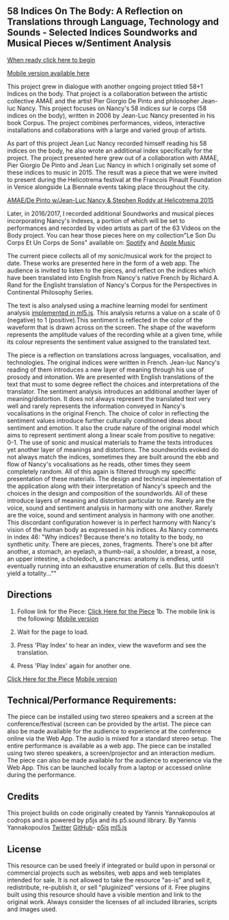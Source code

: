## 58 Indices On The Body: A Reflection on Translations through Language, Technology and Sounds - Selected Indices Soundworks and Musical Pieces w/Sentiment Analysis

[When ready click here to begin](https://stephenroddy.github.io/58IndicesLangTrans/)

[Mobile version available here](https://stephenroddy.github.io/58IndicesLangTrans/mobile.html)

This project grew in dialogue with another ongoing project titled 58+1 Indices on the body. That project is a collaboration between the artistic collective AMAE and the artist Pier Giorgio De Pinto and philosopher Jean-luc Nancy. This project focuses on Nancy's 58 indices sur le corps (58 indices on the body), written in 2006 by Jean-Luc Nancy presented in his book Corpus. The project combines performances, videos, interactive installations and collaborations with a large and varied group of artists.

As part of this project Jean Luc Nancy recorded himself reading his 58 indices on the body, he also wrote an additional index specifically for the project. The project presented here grew out of a collaboration with AMAE, Pier Giorgio De Pinto and Jean Luc Nancy in which I originally set some of these indices to music in 2015. The result was a piece that we were invited to present during the Helicotrema festival at the Francois Pinault Foundation in Venice alongside La Biennale events taking place throughout the city.

[AMAE/De Pinto w/Jean-Luc Nancy & Stephen Roddy at Helicotrema 2015](http://helicotrema.blauerhase.com/helicotrema-2015/)

Later, in 2016/2017, I recorded additional Soundworks and musical pieces incorporating Nancy's indexes, a portion of which will be set to performances and recorded by video artists as part of the 63 Videos on the Body project. You can hear those pieces here on my collection"Le Son Du Corps Et Un Corps de Sons" available on: [Spotify](https://open.spotify.com/album/3DsDLwlP74rKzIRaGvsyeh) and [Apple Music](https://music.apple.com/us/album/le-son-du-corps-et-un-corps-de-sons/1314413365) 

The current piece collects all of my sonic/musical work for the project to date. These works are presented here in the form of a web app. The audience is invited to listen to the pieces, and reflect on the indices which have been translated into English from Nancy's native French by Richard A. Rand for the Englisht translation of Nancy's Corpus for the Perspectives in Continental Philosophy Series.

The text is also analysed using a machine learning model for sentiment analysis [implemented in ml5.js](https://ml5js.org/). This analysis returns a value on a scale of 0 (negative) to 1 (positive).This sentiment is reflected in the color of the waveform that is drawn across on the screen. The shape of the waveform represents the amplitude values of the recording while at a given time, while its colour represents the sentiment value assigned to the translated text.

The piece is a reflection on translations across languages, vocalisation, and technologies.
The original indices were written in French. Jean-luc Nancy's reading of them introduces a new layer of meaning through his use of prosody and intonation. 
We are presented with English translations of the text that must to some degree reflect the choices and interpretations of the translator. The sentiment analysis introduces an additional another layer of meaning/distortion. It does not always represent the translated text very well and rarely represents the information conveyed in Nancy's vocalisations in the original French. The choice of color in reflecting the sentiment values introduce further culturally conditioned ideas about sentiment and emotion. It also the crude nature of the original model which aims to represent sentiment along a linear scale from positive to negative: 0-1. The use of sonic and musical materials to frame the texts introduces yet another layer of meanings and distortions. The soundworlds evoked do not always match the indices, sometimes they are built around the ebb and flow of Nancy's vocalisations as he reads, other times they seem completely random. All of this again is filtered through my speciffic presentation of these materials. The design and technical implementation of the application along with their interpretation of Nancy's speech and the choices in the design and composition of the soundworlds. All of these introduce layers of meaning and distortion particular to me. Rarely are the voice, sound and sentiment analysis in harmony with one another. Rarely are the voice, sound and sentiment analysis in harmony with one another. 
This discordant configuration however is in perfect harmony with Nancy's vision of the human body as expressed in his indices. As Nancy comments in index 46: 
"Why indices? Because there's no totality to the body, no synthetic unity. There are pieces, zones, fragments. There's one bit after another, a stomach, an eyelash, a thumb-nail, a shoulder, a breast, a nose, an upper intestine, a choledoch, a pancreas: anatomy is endless, until eventually running into an exhaustive enumeration of cells. But this doesn't yield a totality...""

## Directions

   1. Follow link for the Piece: [Click Here for the Piece](https://stephenroddy.github.io/58IndicesLangTrans/)
   1b. The mobile link is the following: [Mobile version](https://stephenroddy.github.io/58IndicesLangTrans/mobile.html)

   2. Wait for the page to load.
   
   3. Press 'Play Index' to hear an index, view the waveform and see the translation.
   
   4. Press 'Play Index' again for another one.

[Click Here for the Piece](https://stephenroddy.github.io/58IndicesLangTrans/)
[Mobile version](https://stephenroddy.github.io/58IndicesLangTrans/mobile.html)

## Technical/Performance Requirements:

The piece can be installed using two stereo speakers and a screen at the conference/festival (screen can be provided by the artist.
The piece can also be made available for the audience to experience at the conference online via the Web App.
The audio is mixed for a standard stereo setup. The entire performance is available as a web app. The piece can be installed using two stereo speakers, a screen/projector and an interaction medium. The piece can also be made available for the audience to experience via the Web App. This can be launched locally from a laptop or accessed online during the performance.

## Credits

This project builds on code originally created by Yannis Yannakopoulos at codrops and is powered by p5js and its p5.sound library. By Yannis Yannakopoulos [Twitter](https://twitter.com/neundex) [GitHub](https://github.com/codrops)- [p5js](http://www.p5js.org) [ml5.js](https://ml5js.org/)

## License
This resource can be used freely if integrated or build upon in personal or commercial projects such as websites, web apps and web templates intended for sale. It is not allowed to take the resource "as-is" and sell it, redistribute, re-publish it, or sell "pluginized" versions of it. Free plugins built using this resource should have a visible mention and link to the original work. Always consider the licenses of all included libraries, scripts and images used.

